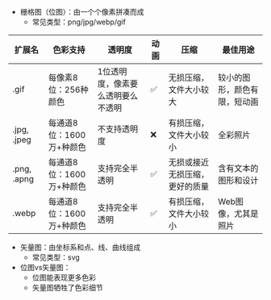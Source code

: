 - 栅格图（位图）：由一个个像素拼凑而成
	- 常见类型：png/jpg/webp/gif

| 扩展名         | 色彩支持            | 透明度               | 动画  | 压缩              | 最佳用途           |
| ----------- | --------------- | ----------------- | --- | --------------- | -------------- |
| .gif        | 每像素8位：256种颜色    | 1位透明度，像素要么透明要么不透明 | ✅   | 无损压缩，文件大小较大     | 较小的图形，颜色有限，短动画 |
| .jpg, .jpeg | 每通道8位：1600万+种颜色 | 不支持透明度            | ❌   | 有损压缩，文件大小较小     | 全彩照片           |
| .png, .apng | 每通道8位：1600万+种颜色 | 支持完全半透明           | ✅   | 无损或接近无损压缩，更好的质量 | 含有文本的图形和设计     |
| .webp       | 每通道8位：1600万+种颜色 | 支持完全半透明           | ✅   | 有损压缩，文件大小较小     | Web图像，尤其是照片    |

- 矢量图：由坐标系和点、线、曲线组成
	- 常见类型：svg
- 位图vs矢量图：
	- 位图能表现更多色彩
	- 矢量图牺牲了色彩细节